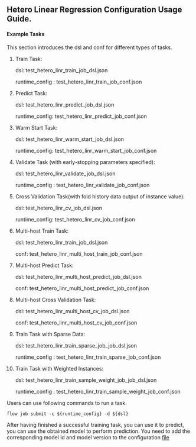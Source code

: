 ## Hetero Linear Regression Configuration Usage Guide.

#### Example Tasks

This section introduces the dsl and conf for different types of tasks.

1. Train Task:

    dsl: test_hetero_linr_train_job_dsl.json

    runtime_config : test_hetero_linr_train_job_conf.json

2. Predict Task:
    
    dsl: test_hetero_linr_predict_job_dsl.json

    runtime_config: test_hetero_linr_predict_job_conf.json
    
3. Warm Start Task:
    
    dsl: test_hetero_linr_warm_start_job_dsl.json

    runtime_config: test_hetero_linr_warm_start_job_conf.json

4. Validate Task (with early-stopping parameters specified):

    dsl: test_hetero_linr_validate_job_dsl.json

    runtime_config : test_hetero_linr_validate_job_conf.json

5. Cross Validation Task(with fold history data output of instance value):

    dsl: test_hetero_linr_cv_job_dsl.json

    runtime_config: test_hetero_linr_cv_job_conf.json

6. Multi-host Train Task:

    dsl: test_hetero_linr_train_job_dsl.json

    conf: test_hetero_linr_multi_host_train_job_conf.json

7. Multi-host Predict Task:

    dsl: test_hetero_linr_multi_host_predict_job_dsl.json

    conf: test_hetero_linr_multi_host_predict_job_conf.json

8. Multi-host Cross Validation Task:

    dsl: test_hetero_linr_multi_host_cv_job_dsl.json

    conf: test_hetero_linr_multi_host_cv_job_conf.json

9. Train Task with Sparse Data:
    
     dsl: test_hetero_linr_train_sparse_job_job_dsl.json

    runtime_config : test_hetero_linr_train_sparse_job_conf.json

9. Train Task with Weighted Instances:
    
     dsl: test_hetero_linr_train_sample_weight_job_job_dsl.json

    runtime_config : test_hetero_linr_train_sample_weight_job_conf.json

Users can use following commands to run a task.

    flow job submit -c ${runtime_config} -d ${dsl}

After having finished a successful training task, you can use it to predict, you can use the obtained model to perform prediction. You need to add the corresponding model id and model version to the configuration [file](./test_hetero_linr_predict_job_conf.json)